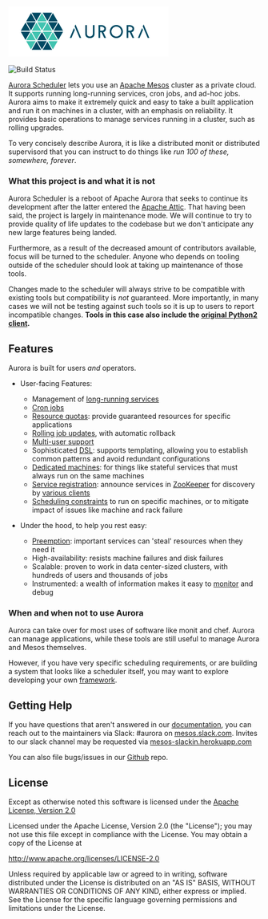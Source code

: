 ![Aurora Logo](docs/images/aurora_logo.png)

![Build Status](https://github.com/aurora-scheduler/aurora/workflows/CI/badge.svg?branch=master)

[Aurora Scheduler](https://aurora-scheduler.github.io/) lets you use an [Apache Mesos](http://mesos.apache.org)
cluster as a private cloud. It supports running long-running services, cron jobs, and ad-hoc jobs.
Aurora aims to make it extremely quick and easy to take a built application and run it on machines
in a cluster, with an emphasis on reliability. It provides basic operations to manage services
running in a cluster, such as rolling upgrades.

To very concisely describe Aurora, it is like a distributed monit or distributed supervisord that
you can instruct to do things like _run 100 of these, somewhere, forever_.

### What this project is and what it is not
Aurora Scheduler is a reboot of Apache Aurora that seeks to continue its development after the latter entered the [Apache Attic](https://lists.apache.org/thread.html/reee926fceea75b7cc25110abb9deb3c41921c1585157a7f45c814419%40%3Cdev.aurora.apache.org%3E).
That having been said, the project is largely in maintenance mode. We will continue to try to provide
quality of life updates to the codebase but we don't anticipate any new large features being landed.

Furthermore, as a result of the decreased amount of contributors available, focus will be turned to the scheduler.
Anyone who depends on tooling outside of the scheduler should look at taking up maintenance of those tools.

Changes made to the scheduler will always strive to be compatible with existing tools but compatibility is _not_ guaranteed.
More importantly, in many cases we will not be testing against such tools so it is
up to users to report incompatible changes. **Tools in this case also include the [original Python2 client](https://github.com/aurora-scheduler/client).**

## Features

Aurora is built for users _and_ operators.

* User-facing Features:
  - Management of [long-running services](docs/features/services.md)
  - [Cron jobs](docs/features/cron-jobs.md)
  - [Resource quotas](docs/features/multitenancy.md): provide guaranteed resources for specific
    applications
  - [Rolling job updates](docs/features/job-updates.md), with automatic rollback
  - [Multi-user support](docs/features/multitenancy.md)
  - Sophisticated [DSL](docs/reference/configuration-tutorial.md): supports templating, allowing you to
    establish common patterns and avoid redundant configurations
  - [Dedicated machines](docs/features/constraints.md#dedicated-attribute):
    for things like stateful services that must always run on the same machines
  - [Service registration](docs/features/service-discovery.md): announce services in
    [ZooKeeper](http://zookeeper.apache.org/) for discovery by [various clients](docs/additional-resources/tools.md)
  - [Scheduling constraints](docs/features/constraints.md)
    to run on specific machines, or to mitigate impact of issues like machine and rack failure

* Under the hood, to help you rest easy:
  - [Preemption](docs/features/multitenancy.md): important services can 'steal' resources when they need it
  - High-availability: resists machine failures and disk failures
  - Scalable: proven to work in data center-sized clusters, with hundreds of users and thousands of
    jobs
  - Instrumented: a wealth of information makes it easy to [monitor](docs/operations/monitoring.md)
    and debug

### When and when not to use Aurora
Aurora can take over for most uses of software like monit and chef.  Aurora can manage applications,
while these tools are still useful to manage Aurora and Mesos themselves.

However, if you have very specific scheduling requirements, or are building a system that looks like a
scheduler itself, you may want to explore developing your own
[framework](http://mesos.apache.org/documentation/latest/app-framework-development-guide).


## Getting Help
If you have questions that aren't answered in our [documentation](https://aurora-scheduler.github.io/documentation/latest/),
you can reach out to the maintainers via Slack: #aurora on [mesos.slack.com](http://mesos.slack.com).
Invites to our slack channel may be requested via [mesos-slackin.herokuapp.com](https://mesos-slackin.herokuapp.com/)

You can also file bugs/issues in our [Github](https://github.com/aurora-scheduler/aurora/issues) repo.


## License
Except as otherwise noted this software is licensed under the
[Apache License, Version 2.0](http://www.apache.org/licenses/LICENSE-2.0.html)

Licensed under the Apache License, Version 2.0 (the "License");
you may not use this file except in compliance with the License.
You may obtain a copy of the License at

  http://www.apache.org/licenses/LICENSE-2.0

Unless required by applicable law or agreed to in writing, software
distributed under the License is distributed on an "AS IS" BASIS,
WITHOUT WARRANTIES OR CONDITIONS OF ANY KIND, either express or implied.
See the License for the specific language governing permissions and
limitations under the License.
